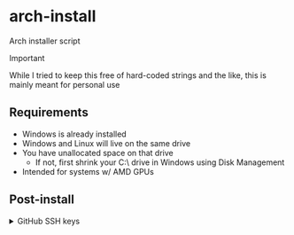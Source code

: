 # arch-install
Arch installer script

> [!IMPORTANT]  
> While I tried to keep this free of hard-coded strings and the like, this is mainly meant for personal use

## Requirements
- Windows is already installed
- Windows and Linux will live on the same drive
- You have unallocated space on that drive
    - If not, first shrink your C:\ drive in Windows using Disk Management
- Intended for systems w/ AMD GPUs


## Post-install

<details>
<summary>GitHub SSH keys</summary>
<br>

### Generate and add SSH key
```sh
mkdir "$XDG_CONFIG_HOME/ssh"
ssh-keygen -t ed25519 -C "71658949+hotsno@users.noreply.github.com" -N "" -f "$XDG_CONFIG_HOME/ssh/github-hotsno"
eval "$(ssh-agent -s)"
ssh-add "$XDG_CONFIG_HOME/ssh/github-hotsno"
cat "$XDG_CONFIG_HOME/ssh/github-hotsno.pub" | wl-copy
xdg-open "https://github.com/settings/keys"
# Click "New SSH key" and paste
```

### Create SSH alias (so you don't have to use `git@github.com`)

You can do this so you can type `gh` instead of `git@github.com`

Add the following to `$XDG_CONFIG_HOME/ssh/config`:
```
Host *
    UserKnownHostsFile=~/.config/ssh/known_hosts
Host gh
    HostName github.com
    User git
    IdentityFile ~/.config/ssh/github-hotsno
```

</details>
